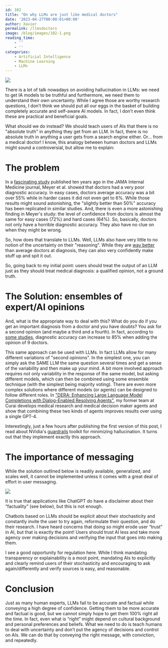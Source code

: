 ```yaml
---
id: 102
title: "On why LLMs are just like medical doctors"
date: '2023-04-27T00:00:01+00:00'
author: Xavier
permalink: /llmsdoctors
image: /blog/images/102-1.png
reading_time:
    - ''
    - ''
categories:
    - Artificial Intelligence
    - Machine Learning
    - LLMs
---
```



<img src="/blog/images/102-1.png">

There is a lot of talk nowadays on avoiding hallucination in LLMs: we need to get IA models to be truthful and furthermore, 
we need them to understand their own uncertainty. While I agree those are worthy research questions, 
I don’t think we should put all our eggs in the basket of building completely accurate and self-aware AI models. 
In fact, I don’t even think these are practical and beneficial goals.

What should we do instead? We should teach  users of AIs that there is no "absolute truth" in anything they get from an LLM. 
In fact, there is no absolute truth in anything a user gets from a search engine either. Or... from a medical doctor! 
I know, this analogy between human doctors and LLMs might sound a controversial, but allow me to explain:

# The problem

In a [fascinating study](https://jamanetwork.com/journals/jamainternalmedicine/fullarticle/1731967) published ten years ago in the JAMA Internal Medicine journal, Meyer et al. showed that doctors 
had a very poor diagnostic accuracy. In easy cases, doctors average accuracy was a bit over 55% while in harder cases 
it did not even get to 6%. While those results might sound astonishing, the "slightly better than 50%" accuracy has been replicated in similar studies. 
And, there is even a more astonishing finding in Meyer's study: the level of confidence from doctors is almost the same for easy cases (72%) 
and hard cases (64%). So, basically, doctors not only have a horrible diagnostic accuracy. They also have no clue on when they might be wrong.

So, how does that translate to LLMs. Well, LLMs also have very little to no notion of the uncertainty on their "reasoning".
While they are [way better](https://www.medrxiv.org/content/10.1101/2023.04.20.23288859v2) than average doctors at diagnosis, 
they can also very confidently make stuff up and spit it out.

So, going back to my initial point: users should treat the output of an LLM just as they should treat medical diagnosis: 
a qualified opinion, not a ground truth.

# The Solution: ensembles of expert/AI opinions

And, what is the appropriate way to deal with this? What do you do if you get an important diagnosis from a doctor and 
you have doubts? You ask for a second opinion (and maybe a third and a fourth). In fact, according to 
[some studies](https://www.ncbi.nlm.nih.gov/pmc/articles/PMC6484633/), 
diagnostic accuracy can increase to 85% when adding the opinion of 9 doctors.

This same approach can be used with LLMs. In fact LLMs allow for many different variations of "second opinions". 
In the simplest one, you can simply ask the SAME LLM the same question several times and get a sense of the variability and then 
make up your mind. A bit more involved approach requires not only variability in the response of the same model, 
but asking different models, which can then be combined using some ensemble technique (with the simplest being majority voting). 
There are even more complex solutions where different models (or agents) can be designed to follow different roles. 
In ["DERA: Enhancing Large Language Model Completions with Dialog-Enabled Resolving Agents"](https://scholar.google.com/citations?view_op=view_citation&hl=en&user=eoBHpj4AAAAJ&sortby=pubdate&citation_for_view=eoBHpj4AAAAJ:J-pR_7NvFogC), 
my former team at Curai develops medical research and medical decision maker agents and show that combining these two 
kinds of agents improves results over using a single GPT-4.

Interestingly, just a few hours after publishing the first version of this post, I read about NVidia's [guardrails](https://github.com/NVIDIA/NeMo-Guardrails) toolkit for minimizing hallucination. It turns out that they implement exactly this approach.

# The importance of messaging

While the solution outlined below is readily available, generalized, and scales well, it cannot be implemented unless it comes with a 
great deal of effort in user messaging.

<img src="/blog/images/102-2.png">

It is true that applications like ChatGPT do have a disclaimer about their “factuality” (see below), but this is not enough.

Chatbots based on LLMs should be explicit about their stochasticity and constantly invite the user to try again, reformulate their 
question, and do their research. I have heard concerns that doing so might erode user “trust” in AI, but that is exactly the point! 
Users should trust AI less and take more agency over making decisions and verifying the input that goes into making them.

I see a good opportunity for regulation here. While I think mandating transparency or explainability is a moot point, 
mandating AIs to explicitly and clearly remind users of their stochasticity and encouraging to ask again/differently and verify sources is easy, 
and reasonable.

# Conclusion

Just as many human experts, LLMs fail to be accurate and factual while conveying a high degree of confidence. 
Getting them to be more accurate and factual is good, but we cannot simply hope to get them 100% right all the time. 
In fact, even what is “right” might depend on cultural background and personal preferences and beliefs. What we need to do is teach 
humans to deal with uncertainty and don’t put the agency of decisions and control on AIs. We can do that by conveying the right message, 
with conviction, and repeatedly.

